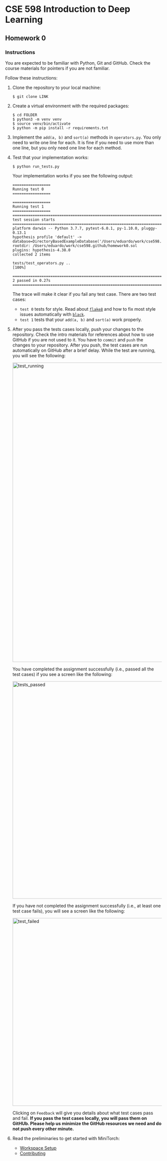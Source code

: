 # CSE 598 Introduction to Deep Learning

## Homework 0

### Instructions

You are expected to be familiar with Python, Git and GitHub. Check the course materials for pointers if you are not familiar.

Follow these instructions:

1. Clone the repository to your local machine:

   ```
   $ git clone LINK
   ```

1. Create a virtual environment with the required packages:

   ```
   $ cd FOLDER
   $ python3 -m venv venv
   $ source venv/bin/activate
   $ python -m pip install -r requirements.txt
   ```

1. Implement the `add(a, b)` and `sort(a)` methods in `operators.py`. You only need to write one line for each. It is fine if you need to use more than one line, but you only need one line for each method.

1. Test that your implementation works:
   
   ```
   $ python run_tests.py
   ```

   Your implementation works if you see the following output:

   ```
   =================
   Running test 0
   =================

   =================
   Running test 1
   =================
   ================================================================================ test session starts ================================================================================
   platform darwin -- Python 3.7.7, pytest-6.0.1, py-1.10.0, pluggy-0.13.1
   hypothesis profile 'default' -> database=DirectoryBasedExampleDatabase('/Users/eduardo/work/cse598.github/homework0.sol/.hypothesis/examples')
   rootdir: /Users/eduardo/work/cse598.github/homework0.sol
   plugins: hypothesis-4.38.0
   collected 2 items

   tests/test_operators.py ..                                                                                                                                                    [100%]

   ================================================================================= 2 passed in 0.27s =================================================================================
   ```

   The trace will make it clear if you fail any test case. There are two test cases:
   * `test 0` tests for style. Read about [`flake8`](https://flake8.pycqa.org/en/latest/) and how to fix most style issues automatically with [`black`](https://github.com/psf/black).
   * `test 1` tests that your `add(a, b)` and `sort(a)` work properly.

1. After you pass the tests cases locally, push your changes to the repository. Check the intro materials for references about how to use GitHub if you are not used to it. You have to `commit` and `push` the changes to your repository. After you push, the test cases are run automatically on GitHub after a brief delay. While the test are running, you will see the following:

   <img width="964" alt="test_running" src="https://user-images.githubusercontent.com/9103274/130525784-67563652-22ac-4539-84d1-92ed930646bb.png">


   You have completed the assignment successfully (i.e., passed all the test cases) if you see a screen like the following:

   <img width="700" alt="tests_passed" src="https://user-images.githubusercontent.com/9103274/130526013-6c46b66d-6773-4272-bdb8-ffa4b6279647.png">
   
   If you have not completed the assignment successfully (i.e., at least one test case fails), you will see a screen like the following:

   <img width="605" alt="test_failed" src="https://user-images.githubusercontent.com/9103274/130526020-c36dcdb5-8991-40ed-b7c2-5f3f38abe882.png">

   Clicking on `Feedback` will give you details about what test cases pass and fail. **If you pass the test cases locally, you will pass them on GitHUb. Please help us minimize the GitHub resources we need and do not push every other minute.**

1. Read the preliminaries to get started with MiniTorch:
   * [Workspace Setup](https://minitorch.github.io/setup.html)
   * [Contributing](https://minitorch.github.io/contributing.html)


 
